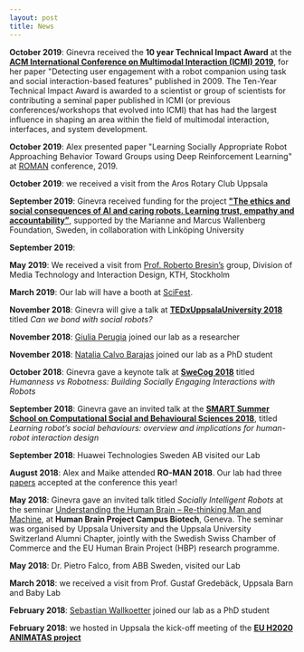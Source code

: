 ```yaml
---
layout: post
title: News
---
```

**October 2019**: Ginevra received the **10 year Technical Impact Award** at the [**ACM International Conference on Multimodal Interaction (ICMI) 2019**](http://icmi.acm.org/2019/), for her paper "Detecting user engagement with a robot companion using task and social interaction-based features" published in 2009.
The Ten-Year Technical Impact Award  is awarded to a scientist or group of scientists for contributing a seminal paper published in ICMI (or previous conferences/workshops that evolved into ICMI) that has had the largest influence in shaping an area within the field of multimodal interaction, interfaces, and system development.

**October 2019**: Alex presented paper "Learning Socially Appropriate Robot Approaching Behavior Toward Groups using Deep Reinforcement Learning" at <a class="news-link" href="http://ro-man2019.org/">ROMAN</a> conference, 2019.

**October 2019**: we received a visit from the Aros Rotary Club Uppsala


**September 2019**: Ginevra received funding for the project [**"The ethics and social consequences of AI and caring robots. Learning trust, empathy and accountability”**](http://wasp-hs.org/), supported by the Marianne and Marcus Wallenberg Foundation, Sweden, in collaboration with Linköping University

**September 2019**: 

**May 2019**: We received a visit from [Prof. Roberto Bresin’s](https://www.kth.se/profile/roberto) group, Division of Media Technology and Interaction Design, KTH, Stockholm

**March 2019**: Our lab will have a booth at [SciFest](https://www.scifest.uu.se).

**November 2018**: Ginevra will give a talk at [**TEDxUppsalaUniversity 2018**](https://tedxuppsalauniversity.com/speakers/) titled *Can we bond with social robots?*


**November 2018**: [Giulia Perugia](https://usr-lab.github.io/people/) joined our lab as a researcher

**November 2018**: [Natalia Calvo Barajas](https://usr-lab.github.io/people/) joined our lab as a PhD student 


**October 2018**: Ginevra gave a keynote talk at [**SweCog 2018**](http://www.swecog.se/conference/2018/) titled *Humanness vs Robotness: Building Socially Engaging Interactions with Robots*


**September 2018**: Ginevra gave an invited talk at the [**SMART Summer School on  Computational Social and Behavioural Sciences 2018**](http://www.animatas.eu/index.php?perma=smart_school), titled *Learning robot’s social behaviours: overview and implications for human-robot interaction design*


**September 2018**: Huawei Technologies Sweden AB visited our Lab

**August 2018**: Alex and Maike attended **RO-MAN 2018**. Our lab had three [papers](https://usr-lab.github.io/publications/) accepted at the conference this year!


**May 2018**: Ginevra gave an invited talk titled *Socially Intelligent Robots* at the seminar [Understanding the Human Brain – Re-thinking Man and Machine](http://www.uu.se/en/news-media/news/article/?id=10680&area=2,4,5,7,16&typ=artikel&lang=en), at **Human Brain Project Campus Biotech**, Geneva. The seminar was organised by Uppsala University and the Uppsala University Switzerland Alumni Chapter, jointly with the Swedish Swiss Chamber of Commerce and the EU Human Brain Project (HBP) research programme. 



**May 2018**: Dr. Pietro Falco, from ABB Sweden, visited our Lab

**March 2018**: we received a visit from Prof. Gustaf Gredebäck, Uppsala Barn and Baby Lab

**February 2018**: [Sebastian Wallkoetter](https://usr-lab.github.io/people/) joined our lab as a PhD student


**February 2018**: we hosted in Uppsala the kick-off meeting of the [**EU H2020 ANIMATAS project**](http://www.animatas.eu/)

